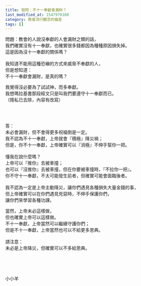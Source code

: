 ```yaml
---
title: 發問：不十一奉獻會漏財？
last_modified_at: 1547970160
category: 教會流行觀念的偏差
tags: []
---
```


<p>問題：教會的人說沒奉獻的人會漏財之類的話，<br/>
我們確實沒有十一奉獻，也確實很多錢都因為種種原因損失掉。<br/>
這是因為沒十一奉獻的關係嗎？<br/>
 <br/>
我知道不能用這種恐嚇的方式來威脅不奉獻的人，<br/>
但是想知道：<br/>
不十一奉獻會漏財，是真的嗎？</p>
<p>我覺得沒必要為了試試神，而多奉獻。<br/>
我想瑪拉基書那段經文只是叫我們要遵守十一奉獻而已。<br/>
（隱私已去除，內容有改寫）</p>
<p> </p>
<p><br/>
答：<br/>
未必會漏財，但不會得更多祝福倒是一定。<br/>
我不認為不十一奉獻，上帝就會『積極』降災禍；<br/>
但是，你不十一奉獻，上帝確實可以『消極』不伸手幫你一把。<br/>
 <br/>
懂我在說什麼嗎？<br/>
上帝可以『推你』去被車撞；<br/>
也可以『沒推你』去被車撞，但在你要被車撞時，『不拉你一把』。<br/>
你不守十一奉獻，不太可能發生前者，但確實可能會面臨後者。<br/>
 <br/>
我不認為一定是上帝主動降災，讓你們遇見各種損失大量金錢的事，<br/>
但上帝確實可以在你們遇見兇惡時，不伸手保護你們，<br/>
讓你們來學習各種功課。</p>
<p>當然，上帝未必這樣做，<br/>
但也確實上帝可以這樣做。<br/>
不十一奉獻，上帝當然可以繼續守護你們；<br/>
但是不十一奉獻，上帝當然也可以不給更多恩典。<br/>
 <br/>
請注意：<br/>
未必是上帝降災，但確實可以不多給恩典。</p>
<p> </p>
<p> </p>
<p>小小羊 <br/>
 </p>

